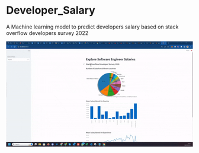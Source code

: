 # Developer_Salary
A Machine learning model to predict developers salary based on stack overflow developers survey 2022

![Alt text](image.png)